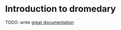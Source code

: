 # Introduction to dromedary

TODO: write [great documentation](http://jacobian.org/writing/what-to-write/)
